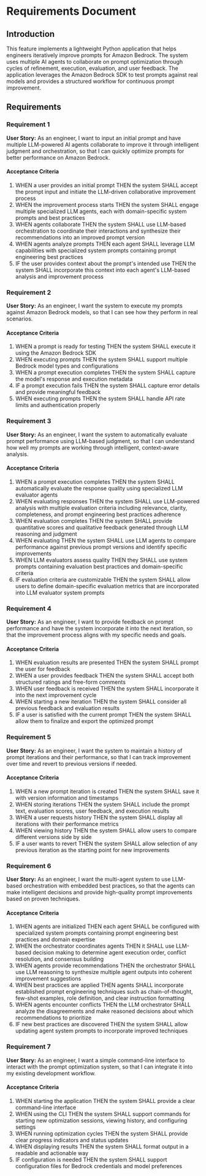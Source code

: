 # Requirements Document

## Introduction

This feature implements a lightweight Python application that helps engineers iteratively improve prompts for Amazon Bedrock. The system uses multiple AI agents to collaborate on prompt optimization through cycles of refinement, execution, evaluation, and user feedback. The application leverages the Amazon Bedrock SDK to test prompts against real models and provides a structured workflow for continuous prompt improvement.

## Requirements

### Requirement 1

**User Story:** As an engineer, I want to input an initial prompt and have multiple LLM-powered AI agents collaborate to improve it through intelligent judgment and orchestration, so that I can quickly optimize prompts for better performance on Amazon Bedrock.

#### Acceptance Criteria

1. WHEN a user provides an initial prompt THEN the system SHALL accept the prompt input and initiate the LLM-driven collaborative improvement process
2. WHEN the improvement process starts THEN the system SHALL engage multiple specialized LLM agents, each with domain-specific system prompts and best practices
3. WHEN agents collaborate THEN the system SHALL use LLM-based orchestration to coordinate their interactions and synthesize their recommendations into an improved prompt version
4. WHEN agents analyze prompts THEN each agent SHALL leverage LLM capabilities with specialized system prompts containing prompt engineering best practices
5. IF the user provides context about the prompt's intended use THEN the system SHALL incorporate this context into each agent's LLM-based analysis and improvement process

### Requirement 2

**User Story:** As an engineer, I want the system to execute my prompts against Amazon Bedrock models, so that I can see how they perform in real scenarios.

#### Acceptance Criteria

1. WHEN a prompt is ready for testing THEN the system SHALL execute it using the Amazon Bedrock SDK
2. WHEN executing prompts THEN the system SHALL support multiple Bedrock model types and configurations
3. WHEN a prompt execution completes THEN the system SHALL capture the model's response and execution metadata
4. IF a prompt execution fails THEN the system SHALL capture error details and provide meaningful feedback
5. WHEN executing prompts THEN the system SHALL handle API rate limits and authentication properly

### Requirement 3

**User Story:** As an engineer, I want the system to automatically evaluate prompt performance using LLM-based judgment, so that I can understand how well my prompts are working through intelligent, context-aware analysis.

#### Acceptance Criteria

1. WHEN a prompt execution completes THEN the system SHALL automatically evaluate the response quality using specialized LLM evaluator agents
2. WHEN evaluating responses THEN the system SHALL use LLM-powered analysis with multiple evaluation criteria including relevance, clarity, completeness, and prompt engineering best practices adherence
3. WHEN evaluation completes THEN the system SHALL provide quantitative scores and qualitative feedback generated through LLM reasoning and judgment
4. WHEN evaluating THEN the system SHALL use LLM agents to compare performance against previous prompt versions and identify specific improvements
5. WHEN LLM evaluators assess quality THEN they SHALL use system prompts containing evaluation best practices and domain-specific criteria
6. IF evaluation criteria are customizable THEN the system SHALL allow users to define domain-specific evaluation metrics that are incorporated into LLM evaluator system prompts

### Requirement 4

**User Story:** As an engineer, I want to provide feedback on prompt performance and have the system incorporate it into the next iteration, so that the improvement process aligns with my specific needs and goals.

#### Acceptance Criteria

1. WHEN evaluation results are presented THEN the system SHALL prompt the user for feedback
2. WHEN a user provides feedback THEN the system SHALL accept both structured ratings and free-form comments
3. WHEN user feedback is received THEN the system SHALL incorporate it into the next improvement cycle
4. WHEN starting a new iteration THEN the system SHALL consider all previous feedback and evaluation results
5. IF a user is satisfied with the current prompt THEN the system SHALL allow them to finalize and export the optimized prompt

### Requirement 5

**User Story:** As an engineer, I want the system to maintain a history of prompt iterations and their performance, so that I can track improvement over time and revert to previous versions if needed.

#### Acceptance Criteria

1. WHEN a new prompt iteration is created THEN the system SHALL save it with version information and timestamps
2. WHEN storing iterations THEN the system SHALL include the prompt text, evaluation scores, user feedback, and execution results
3. WHEN a user requests history THEN the system SHALL display all iterations with their performance metrics
4. WHEN viewing history THEN the system SHALL allow users to compare different versions side by side
5. IF a user wants to revert THEN the system SHALL allow selection of any previous iteration as the starting point for new improvements

### Requirement 6

**User Story:** As an engineer, I want the multi-agent system to use LLM-based orchestration with embedded best practices, so that the agents can make intelligent decisions and provide high-quality prompt improvements based on proven techniques.

#### Acceptance Criteria

1. WHEN agents are initialized THEN each agent SHALL be configured with specialized system prompts containing prompt engineering best practices and domain expertise
2. WHEN the orchestrator coordinates agents THEN it SHALL use LLM-based decision making to determine agent execution order, conflict resolution, and consensus building
3. WHEN agents provide recommendations THEN the orchestrator SHALL use LLM reasoning to synthesize multiple agent outputs into coherent improvement suggestions
4. WHEN best practices are applied THEN agents SHALL incorporate established prompt engineering techniques such as chain-of-thought, few-shot examples, role definition, and clear instruction formatting
5. WHEN agents encounter conflicts THEN the LLM orchestrator SHALL analyze the disagreements and make reasoned decisions about which recommendations to prioritize
6. IF new best practices are discovered THEN the system SHALL allow updating agent system prompts to incorporate improved techniques

### Requirement 7

**User Story:** As an engineer, I want a simple command-line interface to interact with the prompt optimization system, so that I can integrate it into my existing development workflow.

#### Acceptance Criteria

1. WHEN starting the application THEN the system SHALL provide a clear command-line interface
2. WHEN using the CLI THEN the system SHALL support commands for starting new optimization sessions, viewing history, and configuring settings
3. WHEN running optimization cycles THEN the system SHALL provide clear progress indicators and status updates
4. WHEN displaying results THEN the system SHALL format output in a readable and actionable way
5. IF configuration is needed THEN the system SHALL support configuration files for Bedrock credentials and model preferences